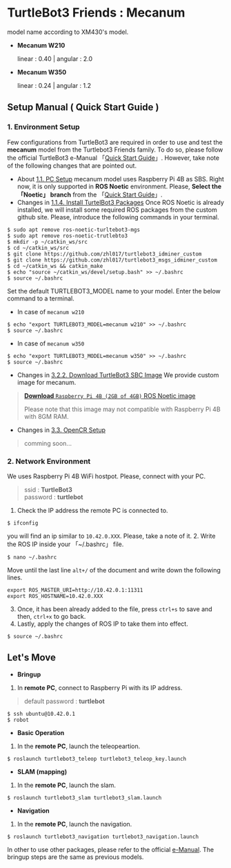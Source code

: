 # TurtleBot3 Friends : Mecanum  
model name according to XM430's model.

- **Mecanum W210**
  
  linear : 0.40 | angular : 2.0

- **Mecanum W350**
  
  linear : 0.24 | angular : 1.2

## Setup Manual ( Quick Start Guide )
### 1. Environment Setup
Few configurations from TurtleBot3 are required in order to use and test the **mecanum** model from the Turtlebot3 Friends family. To do so, please follow the official TurtleBot3 e-Manual
「[Quick Start Guide](https://emanual.robotis.com/docs/en/platform/turtlebot3/quick-start/)」.
However, take note of the following changes that are pointed out.
- About [1.1. PC Setup](https://emanual.robotis.com/docs/en/platform/turtlebot3/quick-start/#pc-setup) mecanum model uses Raspberry Pi 4B as SBS. Right now, it is only supported in **ROS Noetic** environment. Please, **Select the 「Noetic」 branch** from the 「[Quick Start Guide](https://emanual.robotis.com/docs/en/platform/turtlebot3/quick-start/)」.
- Changes in [1.1.4. Install TurtelBot3 Packages](https://emanual.robotis.com/docs/en/platform/turtlebot3/quick-start/#install-turtlebot3-packages)
Once ROS Noetic is already installed, we will install some required ROS packages from the custom github site. Please, introduce the following commands in your terminal.
```code
$ sudo apt remove ros-noetic-turltebot3-mgs
$ sudo apt remove ros-noetic-trutlebto3
$ mkdir -p ~/catkin_ws/src
$ cd ~/catkin_ws/src
$ git clone https://github.com/zhl017/turtlebot3_idminer_custom
$ git clone https://github.com/zhl017/turtlebot3_msgs_idminer_custom
$ cd ~/catkin_ws && catkin_make
$ echo "source ~/catkin_ws/devel/setup.bash" >> ~/.bashrc
$ source ~/.bashrc
```

Set the default TURTLEBOT3_MODEL name to your model. Enter the below command to a terminal.
- In case of `mecanum w210`
```code
$ echo "export TURTLEBOT3_MODEL=mecanum w210" >> ~/.bashrc
$ source ~/.bashrc
```
- In case of `mecanum w350`
```code
$ echo "export TURTLEBOT3_MODEL=mecanum w350" >> ~/.bashrc
$ source ~/.bashrc
```


- Changes in [3.2.2. Download TurtleBot3 SBC Image](https://emanual.robotis.com/docs/en/platform/turtlebot3/sbc_setup/#download-turtlebot3-sbc-image-2)
We provide custom image for mecanum.
> [**Download** `Raspberry Pi 4B (2GB of 4GB)` ROS Noetic image](https://mega.nz/file/MI0HXSjS#9mXlbcwk5lk_4uTEhls1XlHFqCEaI_y4SBJ7SBCc1x8)
>   
> Please note that this image may not compatible with Raspberry Pi 4B with 8GM RAM.
- Changes in [3.3. OpenCR Setup](https://emanual.robotis.com/docs/en/platform/turtlebot3/opencr_setup/)
> comming soon...
### 2. Network Environment
We uses Raspberry Pi 4B WiFi hostpot. Please, connect with your PC.
> ssid : **TurtleBot3**  
> password : **turtlebot**
1. Check the IP address the remote PC is connected to.
```
$ ifconfig
```
you will find an ip similar to ```10.42.0.XXX```. Please, take a note of it.
2. Write the ROS IP inside your 「~/.bashrc」 file.
```
$ nano ~/.bashrc
```
Move until the last line ```alt+/``` of the document and write down the following lines.
```
export ROS_MASTER_URI=http://10.42.0.1:11311
export ROS_HOSTNAME=10.42.0.XXX
```
3. Once, it has been already added to the file, press ```ctrl+s``` to save and then, ```ctrl+x``` to go back.
4. Lastly, apply the changes of ROS IP to take them into effect.
```
$ source ~/.bashrc
```
## Let's Move
- **Bringup**  
1. In **remote PC**, connect to Raspberry Pi with its IP address.
> default password : **turtlebot**
```
$ ssh ubuntu@10.42.0.1
$ robot
```
- **Basic Operation**
1. In the **remote PC**, launch the teleopeartion.
```
$ roslaunch turtlebot3_teleop turtlebot3_teleop_key.launch
```

- **SLAM (mapping)**
1. In the **remote PC**, launch the slam.
```
$ roslaunch turtlebot3_slam turtlebot3_slam.launch
```

- **Navigation**
1. In the **remote PC**, launch the navigation.
```
$ roslaunch turtlebot3_navigation turtlebot3_navigation.launch
```

In other to use other packages, please refer to the official [e-Manual](https://emanual.robotis.com/docs/en/platform/turtlebot3/overview/). The bringup steps are the same as previous models.
